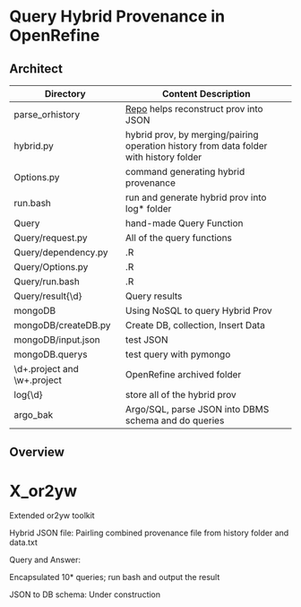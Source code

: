 Query Hybrid Provenance in OpenRefine
======================




Architect
---------
Directory                      | Content Description |
-------------------------------|-------------------------------------------------------------------------------------------|
parse_orhistory                | [Repo](https://github.com/LanLi2017/parse_orhistory) helps reconstruct prov into JSON     |
hybrid.py                      | hybrid prov, by merging/pairing operation history from data folder with history folder    | 
Options.py                     | command generating hybrid provenance                                                      | 
run.bash                       | run and generate hybrid prov into log* folder                                             | 
Query                          | hand-made Query Function                                                                  |
Query/request.py               | All of the query functions                                                                | 
Query/dependency.py            | .R       | 
Query/Options.py               | .R       |
Query/run.bash                 | .R       |
Query/result{\d}               | Query results       | 
mongoDB                        | Using NoSQL to query Hybrid Prov       | 
mongoDB/createDB.py            | Create DB, collection, Insert Data |
mongoDB/input.json             | test JSON       | 
mongoDB.querys                 | test query with pymongo      |
\d+.project and \w+.project    | OpenRefine archived folder      |
log{\d}                        | store all of the hybrid prov      |
argo_bak                       | Argo/SQL, parse JSON into DBMS schema and do queries |



Overview
--------


# X_or2yw
Extended or2yw toolkit 

Hybrid JSON file:
Pairling combined provenance file from history folder and data.txt

Query and Answer:

Encapsulated 10* queries; 
run bash and output the result


JSON to DB schema:
Under construction
